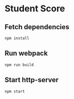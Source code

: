 # Student Score

## Fetch dependencies
```
npm install
```

## Run webpack
```
npm run build
```

## Start http-server
```
npm start
```
